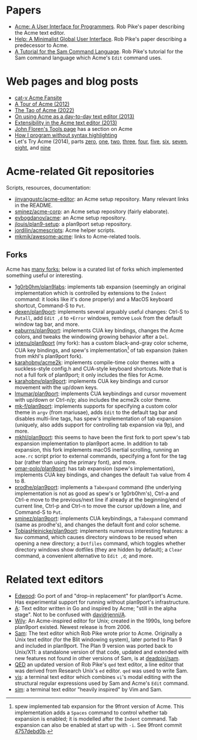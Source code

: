 # Papers

- [Acme: A User Interface for Programmers](https://doc.cat-v.org/plan_9/4th_edition/papers/acme/).
  Rob Pike's paper describing the Acme text editor.
- [Help: A Minimalist Global User Interface](http://doc.cat-v.org/plan_9/1st_edition/help/).
  Rob Pike's paper describing a predecessor to Acme.
- [A Tutorial for the Sam Command Language](http://doc.cat-v.org/bell_labs/sam_lang_tutorial/).
  Rob Pike's tutorial for the Sam command language which Acme's
  `Edit` command uses.

# Web pages and blog posts

- [cat-v Acme Fansite](http://acme.cat-v.org/)
- [A Tour of Acme (2012)](https://research.swtch.com/acme)
- [The Tao of Acme (2022)](https://benghancock.github.io/blog/2022/tao-of-acme.html)
- [On using Acme as a day-to-day text editor (2013)](https://jlouisramblings.blogspot.com/2013/04/acme-as-editor_20.html)
- [Extensibility in the Acme text editor (2013)](https://mostlymaths.net/2013/03/extensibility-programming-acme-text-editor.html/)
- [John Floren's Tools page](https://jfloren.net/tools.html) has a
  section on Acme
- [How I program without syntax highlighting](https://hakon.gylterud.net/opinion/syntax-highlighting.html)
- Let's Try Acme (2014), parts
  [zero](https://echosa.net/blog/2014/06/18/lets-try-acme-ep-0-research/),
  [one](https://echosa.net/blog/2014/06/18/lets-try-acme-ep-1-hello/),
  [two](https://echosa.net/blog/2014/06/18/lets-try-acme-ep-2-wat/),
  [three](https://echosa.net/blog/2014/06/19/lets-try-acme-ep-3-problem-solving/),
  [four](https://echosa.net/blog/2014/06/26/lets-try-acme-ep-4-enough-messing-around/),
  [five](https://echosa.net/blog/2014/06/27/lets-try-acme-ep-5-well/),
  [six](https://echosa.net/blog/2014/07/07/lets-try-acme-episode-6-trouble-in-paradise/),
  [seven](https://echosa.net/blog/2014/08/07/lets-try-acme-episode-7-equilibrium/),
  [eight](https://echosa.net/blog/2014/08/26/lets-try-acme-episode-8-scrolling-and-plumbing/),
  and [nine](https://echosa.net/blog/2014/10/06/lets-try-acme-episode-9-the-end/)

# Acme-related Git repositories

Scripts, resources, documentation:

- [jinyangustc/acme-editor](https://github.com/jinyangustc/acme-editor): an Acme
  setup repository.  Many relevant links in the README.
- [sminez/acme-corp](https://github.com/sminez/acme-corp): an Acme setup
  repository (fairly elaborate).
- [evbogdanov/acme](https://github.com/evbogdanov/acme): an Acme setup
  repository.
- [jlouis/plan9-setup](https://github.com/jlouis/plan9-setup): a plan9port setup
  repository.
- [jordilin/acmescripts](https://github.com/jordilin/acmescripts): Acme helper
  scripts.
- [mkmik/awesome-acme](https://github.com/mkmik/awesome-acme): links to
  Acme-related tools.

## Forks

Acme has [many forks](https://github.com/9fans/plan9port/network/members);
below is a curated list of forks which implemented something useful or
interesting.

- [1g0rb0hm/plan9labs](https://github.com/1g0rb0hm/plan9labs): implements
  tab expansion (seemingly an original implementation which is controlled by
  extensions to the `Indent` command: it looks like it's done properly) and a
  MacOS keyboard shortcut, Command-S to `Put`.
- [dexen/plan9port](https://github.com/dexen/plan9port): implements several
  arguably useful changes: Ctrl-S to `Putall`, add `Edit ,d` to `+Error`
  windows, remove `Look` from the default window tag bar, and more.
- [eaburns/plan9port](https://github.com/eaburns/plan9port/tree/eaburns):
  implements CUA key bindings, changes the Acme colors, and tweaks the
  windowing growing behavior after a `Del`.
- [ixtenu/plan9port](https://github.com/ixtenu/plan9port) (my fork):
  has a custom black-and-gray color scheme, CUA key bindings, and spew's
  implementation[^spewspc] of tab expansion (taken from mkhl's plan9port fork).
- [karahobny/acme2k](https://github.com/karahobny/acme2k): implements
  compile-time color themes with a suckless-style config.h and CUA-style
  keyboard shortcuts.  Note that is not a full fork of plan9port; it only
  includes the files for Acme.
- [karahobny/plan9port](https://github.com/karahobny/plan9port): implements CUA
  key bindings and cursor movement with the up/down keys.
- [lmumar/plan9port](https://github.com/lmumar/plan9port): implements CUA
  keybindings and cursor movement with up/down or Ctrl-n/p; also includes the
  acme2k color theme.
- [mk-f/plan9port](https://github.com/mk-f/plan9port): implements supports for
  specifying a custom color theme in `argv` (from mariusae), adds `Edit` to the
  default tag bar and disables multi-line tags, has spew's implementation of
  tab expansion (uniquely, also adds support for controlling tab expansion via
  9p), and more.
- [mkhl/plan9port](https://github.com/mkhl/plan9port): this seems to have been
  the first fork to port spew's tab expansion implementation to plan9port acme.
  In addition to tab expansion, this fork implements macOS inertial scrolling,
  running an `acme.rc` script prior to external commands, specifying a font for
  the tag bar (rather than using the primary font), and more.
- [omar-polo/plan9port](https://github.com/omar-polo/plan9port): has tab
  expansion (spew's implementation), implements CUA key bindings, and changes
  the default `Tab` value from 4 to 8.
- [prodhe/plan9port](https://github.com/prodhe/plan9port): implements a
  `Tabexpand` command (the underlying implementation is not as good as spew's
  or 1g0rb0hm's), Ctrl-a and Ctrl-e move to the previous/next line if already
  at the beginning/end of current line, Ctrl-p and Ctrl-n to move the cursor
  up/down a line, and Command-S to `Put`.
- [sminez/plan9port](https://github.com/sminez/plan9port): implements CUA
  keybindings, a `Tabexpand` command (same as prodhe's), and changes the
  default font and color scheme.
- [TobiasHeinicke/plan9port](https://github.com/TobiasHeinicke/plan9port):
  implements numerous interesting features: a `Nav` command, which causes
  directory windows to be reused when opening a new directory; a `Dotfiles`
  command, which toggles whether directory windows show dotfiles (they are
  hidden by default); a `Clear` command, a convenient alternative to `Edit ,d`;
  and more.

[^spewspc]: spew implemented tab expansion for the 9front version of
Acme.  This implementation adds a `Spaces` command to control whether
tab expansion is enabled; it is modelled after the `Indent` command.
Tab expansion can also be enabled at start up with `-i`.  See 9front commit
[4757debd0b](https://git.9front.org/plan9front/plan9front/4757debd0b5935dae94944c35c3cac74b14aa209/commit.html).

# Related text editors

- [Edwood](https://github.com/rjkroege/edwood): Go port of and "drop-in
  replacement" for plan9port's Acme.  Has experimental support for
  running without plan9port's infrastructure.
- [A](https://github.com/as/a): Text editor written in Go and inspired
  by Acme; "still in the alpha stage".
  Not to be confused with [davidrjenni/A](https://github.com/davidrjenni/A).
- [Wily](http://www.cse.yorku.ca/~oz/wily/): An Acme-inspired editor for
  Unix; created in the 1990s, long before plan9port existed.  Newest
  release is from 2006.
- [Sam](http://sam.cat-v.org/): The text editor which Rob Pike wrote
  prior to Acme.  Originally a Unix text editor (for the Blit windowing
  system), later ported to Plan 9 and included in plan9port.  The Plan 9
  version was ported back to Unix/X11: a standalone version of that code,
  updated and extended with new features not found in other versions of
  Sam, is at [deadpixi/sam](https://github.com/deadpixi/sam).
- [QED](https://github.com/phonologus/QED) an updated version of Rob Pike's
  `qed` text editor, a line editor that was derived from Research Unix's
  `ed` editor.  `qed` was used to write Sam.
- [vis](https://github.com/martanne/vis): a terminal text editor which
  combines `vi`'s modal editing with the structural regular expressions
  used by Sam and Acme's `Edit` command.
- [sim](https://sim.ssnf.xyz/): a terminal text editor "heavily inspired"
  by Vim and Sam.
